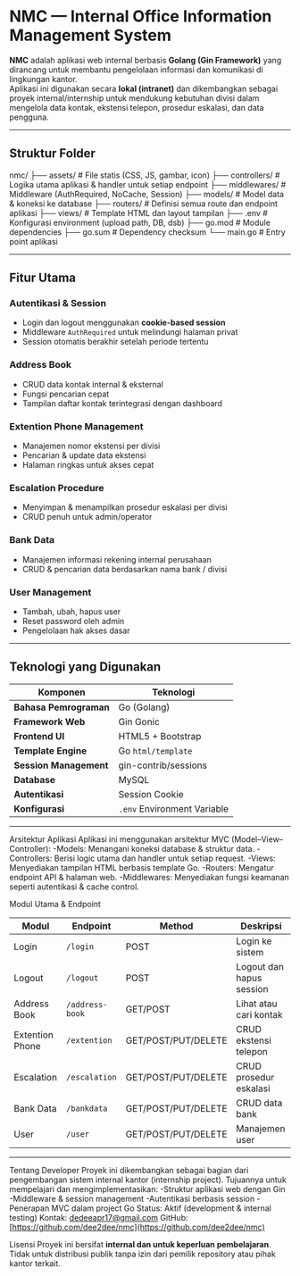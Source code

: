 # NMC — Internal Office Information Management System

**NMC** adalah aplikasi web internal berbasis **Golang (Gin Framework)** yang dirancang untuk membantu pengelolaan informasi dan komunikasi di lingkungan kantor.  
Aplikasi ini digunakan secara **lokal (intranet)** dan dikembangkan sebagai proyek internal/internship untuk mendukung kebutuhan divisi dalam mengelola data kontak, ekstensi telepon, prosedur eskalasi, dan data pengguna.

---

## Struktur Folder

nmc/
├── assets/      # File statis (CSS, JS, gambar, icon)
├── controllers/ # Logika utama aplikasi & handler untuk setiap endpoint
├── middlewares/ # Middleware (AuthRequired, NoCache, Session)
├── models/      # Model data & koneksi ke database
├── routers/     # Definisi semua route dan endpoint aplikasi
├── views/       # Template HTML dan layout tampilan
├── .env         # Konfigurasi environment (upload path, DB, dsb)
├── go.mod       # Module dependencies
├── go.sum       # Dependency checksum
└── main.go      # Entry point aplikasi


---

## Fitur Utama

### Autentikasi & Session
- Login dan logout menggunakan **cookie-based session**
- Middleware `AuthRequired` untuk melindungi halaman privat
- Session otomatis berakhir setelah periode tertentu

### Address Book
- CRUD data kontak internal & eksternal
- Fungsi pencarian cepat
- Tampilan daftar kontak terintegrasi dengan dashboard

### Extention Phone Management
- Manajemen nomor ekstensi per divisi
- Pencarian & update data ekstensi
- Halaman ringkas untuk akses cepat

### Escalation Procedure
- Menyimpan & menampilkan prosedur eskalasi per divisi
- CRUD penuh untuk admin/operator

### Bank Data
- Manajemen informasi rekening internal perusahaan
- CRUD & pencarian data berdasarkan nama bank / divisi

### User Management
- Tambah, ubah, hapus user
- Reset password oleh admin
- Pengelolaan hak akses dasar

---

## Teknologi yang Digunakan

| Komponen               | Teknologi                   |
|------------------------|-----------------------------|
| **Bahasa Pemrograman** | Go (Golang)                 |
| **Framework Web**      | Gin Gonic                   |
| **Frontend UI**        | HTML5 + Bootstrap           |
| **Template Engine**    | Go `html/template`          |
| **Session Management** | gin-contrib/sessions        |
| **Database**           | MySQL                       |
| **Autentikasi**        | Session Cookie              |
| **Konfigurasi**        | `.env` Environment Variable |

---

Arsitektur Aplikasi
Aplikasi ini menggunakan arsitektur MVC (Model–View–Controller):
-Models: Menangani koneksi database & struktur data.
-Controllers: Berisi logic utama dan handler untuk setiap request.
-Views: Menyediakan tampilan HTML berbasis template Go.
-Routers: Mengatur endpoint API & halaman web.
-Middlewares: Menyediakan fungsi keamanan seperti autentikasi & cache control.

Modul Utama & Endpoint

| Modul           | Endpoint        | Method              | Deskripsi                |
| --------------- | --------------- | ------------------- | ------------------------ |
| Login           | `/login`        | POST                | Login ke sistem          |
| Logout          | `/logout`       | POST                | Logout dan hapus session |
| Address Book    | `/address-book` | GET/POST            | Lihat atau cari kontak   |
| Extention Phone | `/extention`    | GET/POST/PUT/DELETE | CRUD ekstensi telepon    |
| Escalation      | `/escalation`   | GET/POST/PUT/DELETE | CRUD prosedur eskalasi   |
| Bank Data       | `/bankdata`     | GET/POST/PUT/DELETE | CRUD data bank           |
| User            | `/user`         | GET/POST/PUT/DELETE | Manajemen user           |

---

Tentang Developer
Proyek ini dikembangkan sebagai bagian dari pengembangan sistem internal kantor (internship project).
Tujuannya untuk mempelajari dan mengimplementasikan:
-Struktur aplikasi web dengan Gin
-Middleware & session management
-Autentikasi berbasis session
-Penerapan MVC dalam project Go
Status: Aktif (development & internal testing)
Kontak: dedeeapr17@gmail.com
GitHub: [https://github.com/dee2dee/nmc](https://github.com/dee2dee/nmc)

Lisensi
Proyek ini bersifat **internal dan untuk keperluan pembelajaran**.
Tidak untuk distribusi publik tanpa izin dari pemilik repository atau pihak kantor terkait.

